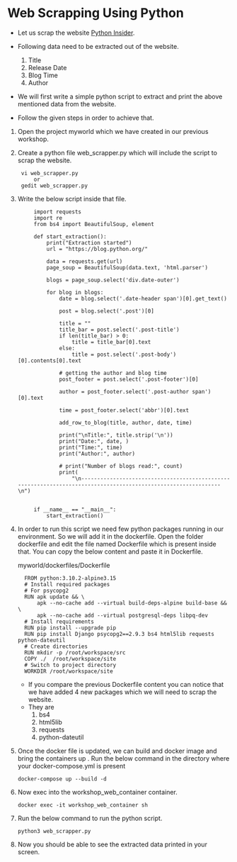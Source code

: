 # Web Scrapping Using Python

- Let us scrap the website [Python Insider](https://blog.python.org/).
- Following data need to be extracted out of the website.
    1. Title 
    2. Release Date
    3. Blog Time
    4. Author
    
- We will first write a simple python script to extract and print the above mentioned data from the website.
- Follow the given steps in order to achieve that.

1. Open the project myworld which we have created in our previous workshop. 
2. Create a python file web_scrapper.py which will include the script to scrap the website.

        vi web_scrapper.py 
            or
        gedit web_scrapper.py

3. Write the below script inside that file.

            import requests
            import re
            from bs4 import BeautifulSoup, element
   
            def start_extraction():
                print("Extraction started")
                url = "https://blog.python.org/"
            
                data = requests.get(url)
                page_soup = BeautifulSoup(data.text, 'html.parser')
            
                blogs = page_soup.select('div.date-outer')
            
                for blog in blogs:
                    date = blog.select('.date-header span')[0].get_text()
            
                    post = blog.select('.post')[0]
            
                    title = ""
                    title_bar = post.select('.post-title')
                    if len(title_bar) > 0:
                        title = title_bar[0].text
                    else:
                        title = post.select('.post-body')[0].contents[0].text
            
                    # getting the author and blog time
                    post_footer = post.select('.post-footer')[0]
            
                    author = post_footer.select('.post-author span')[0].text
            
                    time = post_footer.select('abbr')[0].text
            
                    add_row_to_blog(title, author, date, time)
            
                    print("\nTitle:", title.strip('\n'))
                    print("Date:", date, )
                    print("Time:", time)
                    print("Author:", author)
            
                    # print("Number of blogs read:", count)
                    print(
                        "\n---------------------------------------------------------------------------------------------------------------\n")
            
            
            if __name__ == "__main__":
                start_extraction()

4. In order to run this script we need few python packages running in our environment. So we will add it in the dockerfile.
Open the folder dockerfile and edit the file named Dockerfile which is present inside that. You can copy the below content and paste it in Dockerfile.
   

   myworld/dockerfiles/Dockerfile

         FROM python:3.10.2-alpine3.15
         # Install required packages
         # For psycopg2
         RUN apk update && \
             apk --no-cache add --virtual build-deps-alpine build-base && \
             apk --no-cache add --virtual postgresql-deps libpq-dev
         # Install requirements
         RUN pip install --upgrade pip
         RUN pip install Django psycopg2==2.9.3 bs4 html5lib requests python-dateutil
         # Create directories
         RUN mkdir -p /root/workspace/src
         COPY ./  /root/workspace/site
         # Switch to project directory
         WORKDIR /root/workspace/site

   - If you compare the previous Dockerfile content you can notice that we have added 4 new packages which we will need to scrap the website.
   - They are
     1. bs4 
     2. html5lib 
     3. requests 
     4. python-dateutil
   
5. Once the docker file is updated, we can build and docker image and bring the containers up . Run the below command in the 
directory where your docker-compose.yml is present
   
       docker-compose up --build -d
6. Now exec into the workshop_web_container container.
   
       docker exec -it workshop_web_container sh
7. Run the below command to run the python script.
         
       python3 web_scrapper.py
8. Now you should be able to see the extracted data printed in your screen.